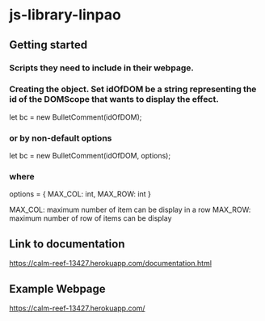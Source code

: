 # js-library-linpao

## Getting started
### Scripts they need to include in their webpage.
<script src="/path/to/BulletComment.js"></script>

### Creating the object. Set idOfDOM be a string representing the id of the DOMScope that wants to display the effect.
let bc = new BulletComment(idOfDOM);

### or by non-default options
let bc = new BulletComment(idOfDOM, options);

### where
options = {
	MAX_COL: int,
	MAX_ROW: int
}

MAX_COL: maximum number of item can be display in a row
MAX_ROW: maximum number of row of items can be display


## Link to documentation
https://calm-reef-13427.herokuapp.com/documentation.html

## Example Webpage
https://calm-reef-13427.herokuapp.com/
